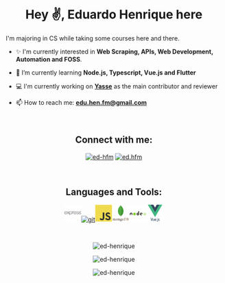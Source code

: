 <div align="center">

# Hey ✌️, Eduardo Henrique here

<div align="left">

I'm majoring in CS while taking some courses here and there.
  
- ✨ I'm currently interested in **Web Scraping, APIs, Web Development, Automation and FOSS**.

- 🌱 I’m currently learning **Node.js, Typescript, Vue.js and Flutter**

- 💻 I'm currently working on **[Yasse](https://github.com/yasse-ofc)** as the main contributor and reviewer
  
- 📫 How to reach me: **edu.hen.fm@gmail.com**

</div>

<br>

## Connect with me:

<p>
<a href="https://linkedin.com/in/ed-hfm" target="blank"><img align="center" src="https://raw.githubusercontent.com/rahuldkjain/github-profile-readme-generator/master/src/images/icons/Social/linked-in-alt.svg" alt="ed-hfm" height="30" width="40" /></a>
<a href="https://instagram.com/ed.hfm" target="blank"><img align="center" src="https://raw.githubusercontent.com/rahuldkjain/github-profile-readme-generator/master/src/images/icons/Social/instagram.svg" alt="ed.hfm" height="30" width="40" /></a>
</p>

<br>

## Languages and Tools:

<p><a href="https://expressjs.com" target="_blank" rel="noreferrer"><img src="https://raw.githubusercontent.com/devicons/devicon/master/icons/express/express-original-wordmark.svg" alt="express" width="40" height="40"/></a><a href="https://git-scm.com/" target="_blank" rel="noreferrer"><img src="https://www.vectorlogo.zone/logos/git-scm/git-scm-icon.svg" alt="git" width="40" height="40"/></a><a href="https://developer.mozilla.org/en-US/docs/Web/JavaScript" target="_blank" rel="noreferrer"><img src="https://raw.githubusercontent.com/devicons/devicon/master/icons/javascript/javascript-original.svg" alt="javascript" width="40" height="40"/></a><a href="https://www.mongodb.com/" target="_blank" rel="noreferrer"><img src="https://raw.githubusercontent.com/devicons/devicon/master/icons/mongodb/mongodb-original-wordmark.svg" alt="mongodb" width="40" height="40"/></a><a href="https://nodejs.org" target="_blank" rel="noreferrer"><img src="https://raw.githubusercontent.com/devicons/devicon/master/icons/nodejs/nodejs-original-wordmark.svg" alt="nodejs" width="40" height="40"/></a><a href="https://vuejs.org/" target="_blank" rel="noreferrer"><img src="https://raw.githubusercontent.com//devicons/devicon/master/icons/vuejs/vuejs-original-wordmark.svg" alt="selenium" width="40" height="40"/></a></p>

<br>

<p><img src="https://github-readme-stats.vercel.app/api/top-langs?username=ed-henrique&show_icons=true&locale=en&layout=compact&hide=vhdl,rust&hide_border=true&bg_color=0d1117&text_color=ffffff&title_color=ffffff&hide_title=true&langs_count=6&card_width=444" alt="ed-henrique" /></p>

<p><img src="https://github-readme-stats.vercel.app/api?username=ed-henrique&show_icons=true&locale=en&hide_border=true&bg_color=0d1117&text_color=ffffff&title_color=fb8c00&icon_color=fb8c00&hide_title=true" alt="ed-henrique" /></p>

<p><img src="https://github-readme-streak-stats.herokuapp.com?user=ed-henrique&theme=highcontrast&hide_border=true&background=0d1117" alt="ed-henrique" /></p>
</div>
